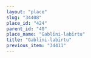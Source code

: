```yaml
---
layout: "place"
slug: "34408"
place_id: "424"
parent_id: "40"
place_name: "Gablīni-labīrtu"
title: "Gablīni-labīrtu"
previous_item: "34411"
---
```

